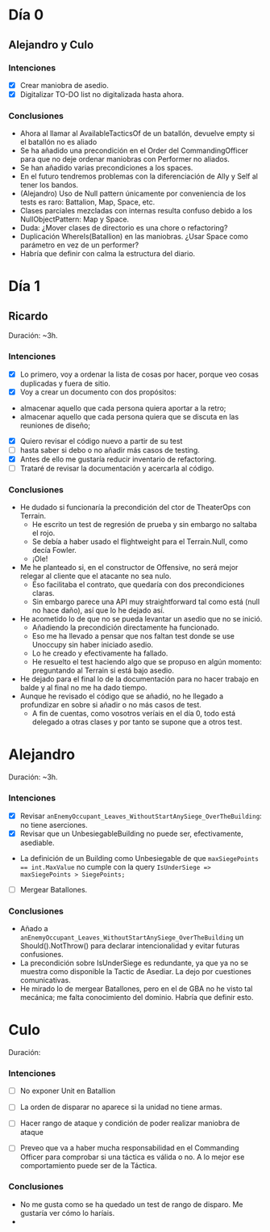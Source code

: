 ﻿# Día 0

## Alejandro y Culo

### Intenciones

- [X]  Crear maniobra de asedio.
- [X]  Digitalizar TO-DO list no digitalizada hasta ahora.

### Conclusiones

- Ahora al llamar al AvailableTacticsOf de un batallón, devuelve empty si el batallón no es aliado
- Se ha añadido una precondición en el Order del CommandingOfficer para que no deje ordenar maniobras con Performer no aliados.
- Se han añadido varias precondiciones a los spaces.
- En el futuro tendremos problemas con la diferenciación de Ally y Self al tener los bandos.
- (Alejandro) Uso de Null pattern únicamente por conveniencia de los tests es raro: Battalion, Map, Space, etc.
- Clases parciales mezcladas con internas resulta confuso debido a los NullObjectPattern: Map y Space.
- Duda: ¿Mover clases de directorio es una chore o refactoring?
- Duplicación WhereIs(Batallion) en las maniobras. ¿Usar Space como parámetro en vez de un performer?
- Habría que definir con calma la estructura del diario.

# Día 1

## Ricardo

Duración: ~3h.

### Intenciones

- [X]  Lo primero, voy a ordenar la lista de cosas por hacer, porque veo cosas duplicadas y fuera de sitio.
- [X]  Voy a crear un documento con dos propósitos:

- almacenar aquello que cada persona quiera aportar a la retro;
- almacenar aquello que cada persona quiera que se discuta en las reuniones de diseño;

- [X]  Quiero revisar el código nuevo a partir de su test
  - [ ]  hasta saber si debo o no añadir más casos de testing.
- [X]  Antes de ello me gustaría reducir inventario de refactoring.
- [ ]  Trataré de revisar la documentación y acercarla al código.

### Conclusiones

- He dudado si funcionaría la precondición del ctor de TheaterOps con Terrain.
  - He escrito un test de regresión de prueba y sin embargo no saltaba el rojo.
  - Se debía a haber usado el flightweight para el Terrain.Null, como decía Fowler.
  - ¡Ole!
- Me he planteado si, en el constructor de Offensive, no será mejor relegar al cliente que el atacante no sea nulo.
  - Eso facilitaba el contrato, que quedaría con dos precondiciones claras.
  - Sin embargo parece una API muy straightforward tal como está (null no hace daño), así que lo he dejado así.
- He acometido lo de que no se pueda levantar un asedio que no se inició.
  - Añadiendo la precondición directamente ha funcionado.
  - Eso me ha llevado a pensar que nos faltan test donde se use Unoccupy sin haber iniciado asedio.
  - Lo he creado y efectivamente ha fallado.
  - He resuelto el test haciendo algo que se propuso en algún momento: preguntando al Terrain si está bajo asedio.
- He dejado para el final lo de la documentación para no hacer trabajo en balde y al final no me ha dado tiempo.
- Aunque he revisado el código que se añadió, no he llegado a profundizar en sobre si añadir o no más casos de test.
  - A fin de cuentas, como vosotros veríais en el día 0, todo está delegado a otras clases y por tanto se supone que a otros test.

# Alejandro

Duración: ~3h.

### Intenciones

- [X]  Revisar `anEnemyOccupant_Leaves_WithoutStartAnySiege_OverTheBuilding`: no tiene aserciones.
- [X]  Revisar que un UnbesiegableBuilding no puede ser, efectivamente, asediable.
  - La definición de un Building como Unbesiegable de que `maxSiegePoints == int.MaxValue` no cumple con la query `IsUnderSiege => maxSiegePoints > SiegePoints;`
- [ ]  Mergear Batallones.

### Conclusiones

- Añado a `anEnemyOccupant_Leaves_WithoutStartAnySiege_OverTheBuilding` un Should().NotThrow<Exception>() para declarar intencionalidad y evitar futuras confusiones.
- La precondición sobre IsUnderSiege es redundante, ya que ya no se muestra como disponible la Tactic de Asediar. La dejo por cuestiones comunicativas.
- He mirado lo de mergear Batallones, pero en el de GBA no he visto tal mecánica; me falta conocimiento del dominio. Habría que definir esto.

# Culo

Duración:

### Intenciones

- [ ]  No exponer Unit en Batallion
- [ ]  La orden de disparar no aparece si la unidad no tiene armas.
- [ ]  Hacer rango de ataque y condición de poder realizar maniobra de ataque

  - [ ]  Preveo que va a haber mucha responsabilidad en el Commanding Officer para comprobar si una táctica es válida o no. A lo mejor ese comportamiento puede ser de la Táctica.

### Conclusiones

* No me gusta como se ha quedado un test de rango de disparo. Me gustaría ver cómo lo haríais.
*
